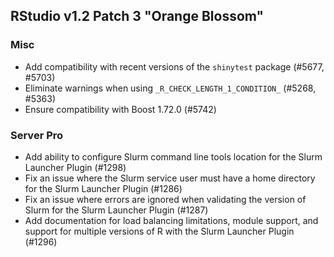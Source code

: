 
## RStudio v1.2 Patch 3 "Orange Blossom"


### Misc

* Add compatibility with recent versions of the `shinytest` package (#5677, #5703)
* Eliminate warnings when using `_R_CHECK_LENGTH_1_CONDITION_` (#5268, #5363)
* Ensure compatibility with Boost 1.72.0 (#5742)

### Server Pro

* Add ability to configure Slurm command line tools location for the Slurm Launcher Plugin (#1298)
* Fix an issue where the Slurm service user must have a home directory for the Slurm Launcher Plugin (#1286)
* Fix an issue where errors are ignored when validating the version of Slurm for the Slurm Launcher Plugin (#1287)
* Add documentation for load balancing limitations, module support, and support for multiple versions of R with the Slurm Launcher Plugin (#1296)
